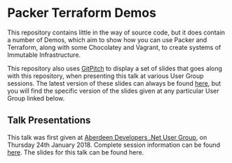 # Packer Terraform Demos

This repository contains little in the way of source code, but it does contain a number of Demos, which aim to show how you can use Packer and Terraform, along with some Chocolatey and Vagrant, to create systems of Immutable Infrastructure.

This repository also uses [GitPitch](https://gitpitch.com/) to display a set of slides that goes along with this repository, when presenting this talk at various User Group sessions.  The latest version of these slides can always be found [here](https://gitpitch.com/gep13/PackerTerraformDemos/master#/), but you will find the specific version of the slides given at any particular User Group linked below.

## Talk Presentations

This talk was first given at [Aberdeen Developers .Net User Group](https://www.aberdeendevelopers.co.uk/), on Thursday 24th January 2018.  Complete session information can be found [here](https://www.meetup.com/Aberdeen-Developers-NET-User-Group/events/258120916/).  The slides for this talk can be found here.
